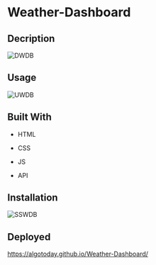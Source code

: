 # Weather-Dashboard


## Decription
![DWDB](https://user-images.githubusercontent.com/100335717/184803411-7402f11f-0718-4e6c-bd82-5324befafc9e.png)


## Usage
![UWDB](https://user-images.githubusercontent.com/100335717/184803442-ada9c536-a3d5-481e-994e-68c0706eb47c.png)



## Built With
- HTML

- CSS

- JS

- API 

## Installation
![SSWDB](https://user-images.githubusercontent.com/100335717/184803463-03a42f08-3b76-4f77-abc0-466f6d81a3d3.png)


## Deployed
https://algotoday.github.io/Weather-Dashboard/




